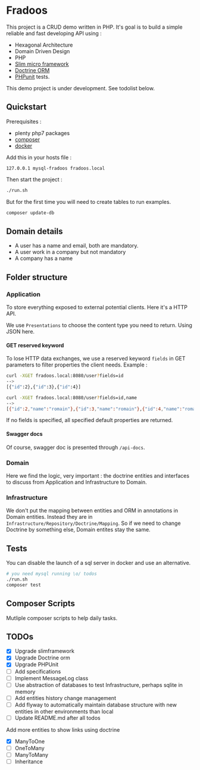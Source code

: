 # Fradoos

This project is a CRUD demo written in PHP. It's goal is to build a simple reliable and fast developing API
using :
- Hexagonal Architecture
- Domain Driven Design
- PHP
- [Slim micro framework](http://www.slimframework.com/) 
- [Doctrine ORM](https://www.doctrine-project.org)
- [PHPunit](https://phpunit.de/) tests.

This demo project is under development. See todolist below.

## Quickstart

Prerequisites : 
- plenty php7 packages
- [composer](https://getcomposer.org/)
- [docker](https://www.docker.com/)

Add this in your hosts file :
```
127.0.0.1 mysql-fradoos fradoos.local
```

Then start the project :
```bash
./run.sh
```

But for the first time you will need to create tables to run examples.
```bash
composer update-db
```

## Domain details

- A user has a name and email, both are mandatory.
- A user work in a company but not mandatory
- A company has a name 

## Folder structure

### Application

To store everything exposed to external potential clients. Here it's a HTTP API.

We use `Presentations` to choose the content type you need to return. Using JSON here.

#### GET reserved keyword

To lose HTTP data exchanges, we use a reserved keyword `fields` in GET parameters to filter properties the client needs.
Example :
```bash
curl -XGET fradoos.local:8080/user?fields=id
-->
[{"id":2},{"id":3},{"id":4}]

curl -XGET fradoos.local:8080/user?fields=id,name
-->
[{"id":2,"name":"romain"},{"id":3,"name":"romain"},{"id":4,"name":"romain"}
```

If no fields is specified, all specified default properties are returned.

#### Swagger docs

Of course, swagger doc is presented through `/api-docs`.

### Domain

Here we find the logic, very important : the doctrine entities and interfaces to discuss from Application and 
Infrastructure to Domain.

### Infrastructure

We don't put the mapping between entities and ORM in annotations in Domain entities. Instead they are in 
`Infrastructure/Repository/Doctrine/Mapping`. So if we need to change Doctrine by something else, Domain entites stay 
the same.

## Tests

You can disable the launch of a sql server in docker and use an alternative.

```bash
# you need mysql running \o/ todos
./run.sh
composer test
```

## Composer Scripts

Mutliple composer scripts to help daily tasks.

## TODOs
- [x] Upgrade slimframework
- [x] Upgrade Doctrine orm
- [x] Upgrade PHPUnit
- [ ] Add specifications
- [ ] Implement MessageLog class
- [ ] Use abstraction of databases to test Infrastructure, perhaps sqlite in memory
- [ ] Add entities history change management
- [ ] Add flyway to automatically maintain database structure with new entities in other environments than local
- [ ] Update README.md after all todos

Add more entities to show links using doctrine
- [x] ManyToOne
- [ ] OneToMany
- [ ] ManyToMany
- [ ] Inheritance

